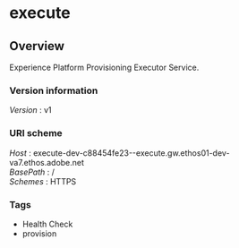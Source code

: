# execute


<a name="overview"></a>
## Overview
Experience Platform Provisioning Executor Service.


### Version information
*Version* : v1


### URI scheme
*Host* : execute-dev-c88454fe23--execute.gw.ethos01-dev-va7.ethos.adobe.net  
*BasePath* : /  
*Schemes* : HTTPS


### Tags

* Health Check
* provision




